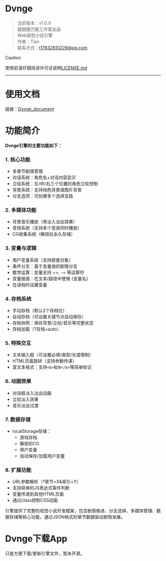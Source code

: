 # Dvnge

> 当前版本：v1.0.0   
> 甜甜圈万能工作室出品   
> Web视觉小说引擎   
> 作者：Tian   
> 联系方式：<t17832810228@qq.com>

> [!CAUTION]
> 使用前请仔细阅读许可证说明[LICENSE.md](LICENSE.md)

---

# 使用文档

链接：[Dvnge_document](https://github.com/TTQWNTian/Dvnge_document)

# 功能简介

**Dvnge引擎的主要功能如下：**

### 1. 核心功能
   - 多章节剧情管理
   - 对话系统：角色名+对话内容显示
   - 立绘系统：左/中/右三个位置的角色立绘控制
   - 背景系统：支持纯色背景或图片背景
   - 分支选项：可创建多个选择支路

### 2. 多媒体功能
   - 背景音乐播放（带淡入淡出效果）
   - 音效系统（支持多个音效同时播放）
   - CG收集系统（解锁后永久存储）

### 3. 变量与逻辑
   - 用户变量系统（支持嵌套对象）
   - 条件分支：基于变量值的剧情分支
   - 数学运算：变量支持 +=, -= 等运算符
   - 变量插值：在文本/路径中使用 {变量名}
   - 在读档时设置变量

### 4. 存档系统
   - 手动存档（默认2个存档位）
   - 自动存档（可设置关键节点自动保存）
   - 存档快照：保存背景/立绘/音乐等完整状态
   - 存档加载（?存档=auto）

### 5. 特殊交互
   - 文本输入框（可设置必填/类型/长度限制）
   - HTML页面跳转（支持参数传递）
   - 富文本格式：支持`<b>粗体</b>`等简单标记

### 6. 动画效果
   - 对话框淡入淡出动画
   - 立绘淡入效果
   - 音乐淡出过渡

### 7. 数据存储
   - localStorage存储：
	   - 游戏存档
	   - 解锁的CG
	   - 用户变量
	   - 自动保存/加载用户变量

### 8. 扩展功能
  - URL参数解析（?章节=X&索引=Y）
  - 支持简单的JS表达式条件判断
  - 变量传递到其他HTML页面
  - 通过class控制CSS动画


引擎提供了完整的视觉小说开发框架，包含剧情推进、分支选择、多媒体管理、数据存储等核心功能，通过JSON格式的章节数据驱动剧情发展。

# Dvnge下载App
只是方便下载/更新引擎文件，暂未开源。
